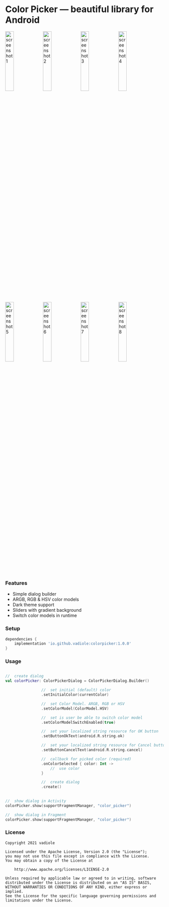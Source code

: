<link rel="shortcut icon" type="image/png" href="https://raw.githubusercontent.com/vadiole/colorpicker/master/assets/favicon.png">

# Color Picker — beautiful library for Android

<img src="https://raw.githubusercontent.com/vadiole/colorpicker/master/assets/1_l.png" alt="screenshot 1" width="23%" height="22%"> <img src="https://raw.githubusercontent.com/vadiole/colorpicker/master/assets/1_d.png" alt="screenshot 2" width="23%" height="22%"> <img src="https://raw.githubusercontent.com/vadiole/colorpicker/master/assets/2_l.png" alt="screenshot 3" width="23%" height="22%"> <img src="https://raw.githubusercontent.com/vadiole/colorpicker/master/assets/2_d.png" alt="screenshot 4" width="23%" height="22%"> <img src="https://raw.githubusercontent.com/vadiole/colorpicker/master/assets/3_l.png" alt="screenshot 5" width="23%" height="22%"> <img src="https://raw.githubusercontent.com/vadiole/colorpicker/master/assets/3_d.png" alt="screenshot 6" width="23%" height="22%"> <img src="https://raw.githubusercontent.com/vadiole/colorpicker/master/assets/4_l.png" alt="screenshot 7" width="23%" height="22%"> <img src="https://raw.githubusercontent.com/vadiole/colorpicker/master/assets/4_d.png" alt="screenshot 8" width="23%" height="22%">

### Features
  - Simple dialog builder 
  - ARGB, RGB & HSV color models
  - Dark theme support
  - Sliders with gradient background
  - Switch color models in runtime


### Setup
```gradle
dependencies {
    implementation 'io.github.vadiole:colorpicker:1.0.0'
}
```

### Usage
```kotlin

//  create dialog
val colorPicker: ColorPickerDialog = ColorPickerDialog.Builder()

                //  set initial (default) color
                .setInitialColor(currentColor)

                //  set Color Model. ARGB, RGB or HSV
                .setColorModel(ColorModel.HSV)

                //  set is user be able to switch color model
                .setColorModelSwitchEnabled(true)

                //  set your localized string resource for OK button
                .setButtonOkText(android.R.string.ok)

                //  set your localized string resource for Cancel button
                .setButtonCancelText(android.R.string.cancel)

                //  callback for picked color (required)
                .onColorSelected { color: Int ->
                    //  use color
                }

                //  create dialog
                .create()
                
                
//  show dialog in Activity
colorPicker.show(supportFragmentManager, "color_picker") 

//  show dialog in Fragment
colorPicker.show(supportFragmentManager, "color_picker")      
```

### License
```
Copyright 2021 vadiole

Licensed under the Apache License, Version 2.0 (the "License");
you may not use this file except in compliance with the License.
You may obtain a copy of the License at

    http://www.apache.org/licenses/LICENSE-2.0

Unless required by applicable law or agreed to in writing, software
distributed under the License is distributed on an "AS IS" BASIS,
WITHOUT WARRANTIES OR CONDITIONS OF ANY KIND, either express or implied.
See the License for the specific language governing permissions and
limitations under the License.
```
